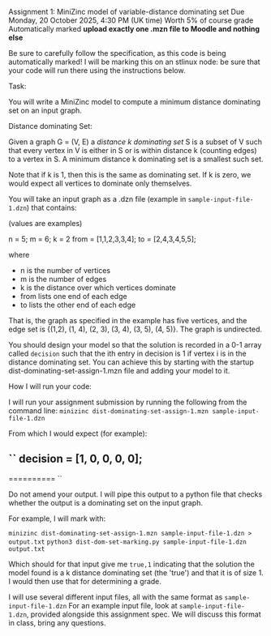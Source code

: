 Assignment 1: MiniZinc model of variable-distance dominating set
Due Monday, 20 October 2025, 4:30 PM (UK time)
Worth 5% of course grade
Automatically marked
**upload exactly one .mzn file to Moodle and nothing else**


Be sure to carefully follow the specification, as this code is being automatically marked!
I will be marking this on an stlinux node: be sure that your code will run there using the instructions below.

Task: 

You will write a MiniZinc model to compute a minimum distance dominating set on an input graph.

Distance dominating Set:

Given a graph G = (V, E) a *distance k dominating set* S is a subset of V such that every vertex in V is either in S or is within distance k (counting edges) to a vertex in S. A minimum distance k dominating set is a smallest such set.

Note that if k is 1, then this is the same as dominating set.  If k is zero, we would expect all vertices to dominate only themselves. 

You will take an input graph as a .dzn file (example in `sample-input-file-1.dzn`) that contains:

(values are examples)

n = 5;
m = 6;
k = 2
from = [1,1,2,3,3,4];
to = [2,4,3,4,5,5];

where 
- n is the number of vertices
- m is the number of edges
- k is the distance over which vertices dominate
- from lists one end of each edge
- to lists the other end of each edge 

That is, the graph as specified in the example has five vertices, and the edge set is {(1,2), (1, 4), (2, 3), (3, 4), (3, 5), (4, 5)}.  The graph is undirected.

You should design your model so that the solution is recorded in a 0-1 array called `decision` such that the ith entry in decision is 1 if vertex i is in the distance dominating set.  You can achieve this by starting with the startup dist-dominating-set-assign-1.mzn file and adding your model to it.  



How I will run your code:

I will run your assignment submission by running the following from the command line:
`minizinc dist-dominating-set-assign-1.mzn sample-input-file-1.dzn`

From which I would expect (for example):

``
decision = [1, 0, 0, 0, 0];
----------
==========
``

Do not amend your output.  I will pipe this output to a python file that checks whether the output is a dominating set on the input graph. 

For example, I will mark with:

`minizinc dist-dominating-set-assign-1.mzn sample-input-file-1.dzn > output.txt`
`python3 dist-dom-set-marking.py sample-input-file-1.dzn output.txt`

Which should for that input give me 
`true,1`
 indicating that the solution the model found is a k distance dominating set (the 'true') and that it is of size 1. I would then use that for determining a grade. 


I will use several different input files, all with the same format as `sample-input-file-1.dzn`
For an example input file, look at `sample-input-file-1.dzn`, provided alongside this assignment spec.  We will discuss this format in class, bring any questions.  




